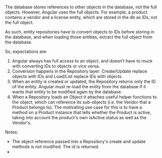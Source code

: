 



The database stores references to other objects in the database, not the full objects.  However, Angular uses the
full objects. For example, a product contains a vendor and a license entity, which are stored in the db as IDs, not
the full object.

As such, entity repositories have to convert objects to IDs before storing in the database, and when loading those
entities, extract the full object from the database.

So, expectations are:

1. Angular always has full access to an object, and doesn't have to muck with converting IDs to objects or vice versa.
2. Conversion happens in the Repository layer: Create/Update replace objects with IDs and Load/List replace IDs with objects.
3. When an entity is created or updated, the Repository returns only the ID of the entity.  Angular must re-load the
entity from the database if it wants that entity to be modified again by the database.
4. When a Repository loads an Object it attaches useful helper functions to the object, which can reference its
sub-objects (i.e. the Vendor that a Product belongs to). The motivating use case for this is to have a method on a Product
instance that tells whether the Product is active, taking into account the product's own isActive status as well as the
 Vendor's.

Notes:
* The object reference passed into a Repository's create and update methods is not modified. The id is returned.
*




